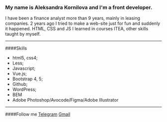 ### My name is Aleksandra Kornilova and I'm a front developer. 
I have been a finance analyst more than 9 years, mainly in leasing companies.
2 years ago I tried to make a web-site just for fun and suddenly it happened. HTML, CSS and JS I learned in courses
ITEA, other skills taught by myself. 

***
####Skills
+ html5, css4;
+ Less;
+ Javascript;
+ Vue.js;
+ Bootstrap 4, 5;
+ Github;
+ WordPress;
+ BEM
+ Adobe Photoshop/Avocode/Figma/Adobe Illustrator
***

####Follow me
[Telegram](https://t.me/kornilovaalex)
[Gmail](aleksandra.kopachovets.ne@gmail.com)
